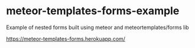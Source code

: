 # meteor-templates-forms-example
Example of nested forms built using meteor and meteortemplates/forms lib

https://meteor-templates-forms.herokuapp.com/

